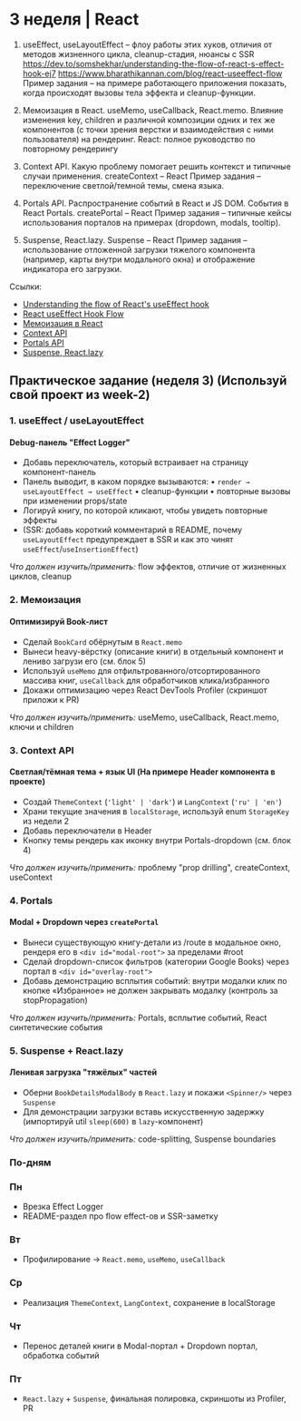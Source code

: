 # 3 неделя | React

1. useEffect, useLayoutEffect – флоу работы этих хуков, отличия от методов жизненного цикла, cleanup-стадия, нюансы с SSR
<https://dev.to/somshekhar/understanding-the-flow-of-react-s-effect-hook-ej7>
<https://www.bharathikannan.com/blog/react-useeffect-flow>
Пример задания – на примере работающего приложения показать, когда происходят вызовы тела эффекта и cleanup-функции.

2. Мемоизация в React. useMemo, useCallback, React.memo. Влияние изменения key, children и различной композиции одних и тех же компонентов (с точки зрения верстки и взаимодействия с ними пользователя) на рендеринг.
React: полное руководство по повторному рендерингу

3. Context API. Какую проблему помогает решить контекст и типичные случаи применения.
createContext – React
Пример задания – переключение светлой/темной темы, смена языка.

4. Portals API. Распространение событий в React и JS DOM. События в React Portals.
createPortal – React
Пример задания –  типичные кейсы использования порталов на примерах (dropdown, modals, tooltip).

5. Suspense, React.lazy.
Suspense – React
Пример задания – использование отложенной загрузки тяжелого компонента (например, карты внутри модального окна) и отображение индикатора его загрузки.

Ссылки:

- [Understanding the flow of React's useEffect hook](https://dev.to/somshekhar/understanding-the-flow-of-react-s-effect-hook-ej7)
- [React useEffect Hook Flow](https://www.bharathikannan.com/blog/react-useeffect-flow)
- [Мемоизация в React](https://habr.com/ru/companies/timeweb/articles/684718/)
- [Context API](https://react.dev/reference/react/createContext)
- [Portals API](https://react.dev/reference/react-dom/createPortal)
- [Suspense, React.lazy](https://react.dev/reference/react/Suspense)

## Практическое задание (неделя 3) (Используй свой проект из week-2)

### 1. useEffect / useLayoutEffect

#### Debug-панель "Effect Logger"

- Добавь переключатель, который встраивает на страницу компонент-панель
- Панель выводит, в каком порядке вызываются:
  • `render → useLayoutEffect → useEffect`
  • cleanup-функции
  • повторные вызовы при изменении props/state
- Логируй книгу, по которой кликают, чтобы увидеть повторные эффекты
- (SSR: добавь короткий комментарий в README, почему `useLayoutEffect` предупреждает в SSR и как это чинят `useEffect`/`useInsertionEffect`)

*Что должен изучить/применить:* flow эффектов, отличие от жизненных циклов, cleanup

### 2. Мемоизация

#### Оптимизируй Book-лист

- Сделай `BookCard` обёрнутым в `React.memo`
- Вынеси heavy-вёрстку (описание книги) в отдельный компонент и лениво загрузи его (см. блок 5)
- Используй `useMemo` для отфильтрованного/отсортированного массива книг, `useCallback` для обработчиков клика/избранного
- Докажи оптимизацию через React DevTools Profiler (скриншот приложи к PR)

*Что должен изучить/применить:* useMemo, useCallback, React.memo, ключи и children

### 3. Context API

#### Светлая/тёмная тема + язык UI (На примере Header компонента в проекте)

- Создай `ThemeContext` (`'light' | 'dark'`) и `LangContext` (`'ru' | 'en'`)
- Храни текущие значения в `localStorage`, используй enum `StorageKey` из недели 2
- Добавь переключатели в Header
- Кнопку темы рендерь как иконку внутри Portals-dropdown (см. блок 4)

*Что должен изучить/применить:* проблему "prop drilling", createContext, useContext

### 4. Portals

#### Modal + Dropdown через `createPortal`

- Вынеси существующую книгу-детали из /route в модальное окно, рендеря его в `<div id="modal-root">` за пределами #root
- Сделай dropdown-список фильтров (категории Google Books) через портал в `<div id="overlay-root">`
- Добавь демонстрацию всплытия событий: внутри модалки клик по кнопке «Избранное» не должен закрывать модалку (контроль за stopPropagation)

*Что должен изучить/применить:* Portals, всплытие событий, React синтетические события

### 5. Suspense + React.lazy

#### Ленивая загрузка "тяжёлых" частей

- Оберни `BookDetailsModalBody` в `React.lazy` и покажи `<Spinner/>` через `Suspense`
- Для демонстрации загрузки вставь искусственную задержку (импортируй util `sleep(600)` в `lazy`-компонент)

*Что должен изучить/применить:* code-splitting, Suspense boundaries

### По‑дням

### Пн

- Врезка Effect Logger
- README-раздел про flow effect-ов и SSR-заметку

### Вт

- Профилирование → `React.memo`, `useMemo`, `useCallback`

### Ср

- Реализация `ThemeContext`, `LangContext`, сохранение в localStorage

### Чт

- Перенос деталей книги в Modal-портал + Dropdown портал, обработка событий

### Пт

- `React.lazy` + `Suspense`, финальная полировка, скриншоты из Profiler, PR
